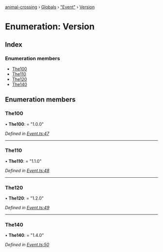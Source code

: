 [animal-crossing](../README.md) › [Globals](../globals.md) › ["Event"](../modules/_event_.md) › [Version](_event_.version.md)

# Enumeration: Version

## Index

### Enumeration members

* [The100](_event_.version.md#the100)
* [The110](_event_.version.md#the110)
* [The120](_event_.version.md#the120)
* [The140](_event_.version.md#the140)

## Enumeration members

###  The100

• **The100**: = "1.0.0"

*Defined in [Event.ts:47](https://github.com/Norviah/animal-crossing/blob/2c80bbc/module/types/Event.ts#L47)*

___

###  The110

• **The110**: = "1.1.0"

*Defined in [Event.ts:48](https://github.com/Norviah/animal-crossing/blob/2c80bbc/module/types/Event.ts#L48)*

___

###  The120

• **The120**: = "1.2.0"

*Defined in [Event.ts:49](https://github.com/Norviah/animal-crossing/blob/2c80bbc/module/types/Event.ts#L49)*

___

###  The140

• **The140**: = "1.4.0"

*Defined in [Event.ts:50](https://github.com/Norviah/animal-crossing/blob/2c80bbc/module/types/Event.ts#L50)*
